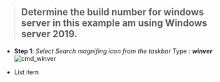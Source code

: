 
> ## Determine the build number for windows server in this example am using Windows server 2019.
> 

 - **Step 1**: *Select Search magnifing icon from the taskbar*
		  Type : ***winver***
     ![cmd_winver](https://github.com/user-attachments/assets/7d1ff376-e382-4098-a689-2bf3db79a2d3)

	
 - List item

<!--stackedit_data:
eyJoaXN0b3J5IjpbMTcxNDM1MDA4MywxOTYwODg0MDkwLC0yMD
M1MTA1Mjc2XX0=
-->